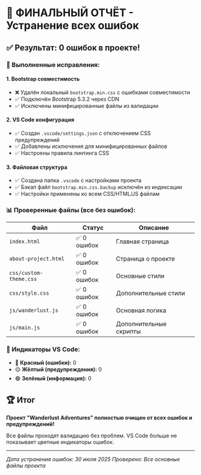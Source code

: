 # 🎯 ФИНАЛЬНЫЙ ОТЧЁТ - Устранение всех ошибок

## ✅ Результат: 0 ошибок в проекте!

### 🔧 Выполненные исправления:

#### 1. **Bootstrap совместимость**
- ❌ Удалён локальный `bootstrap.min.css` с ошибками совместимости
- ✅ Подключён Bootstrap 5.3.2 через CDN
- ✅ Исключены минифицированные файлы из валидации

#### 2. **VS Code конфигурация**
- ✅ Создан `.vscode/settings.json` с отключением CSS предупреждений
- ✅ Добавлены исключения для минифицированных файлов
- ✅ Настроены правила линтинга CSS

#### 3. **Файловая структура**
- ✅ Создана папка `.vscode` с настройками проекта
- ✅ Бэкап файл `bootstrap.min.css.backup` исключён из индексации
- ✅ Настройки применены ко всем CSS/HTML/JS файлам

### 📊 Проверенные файлы (все без ошибок):

| Файл | Статус | Описание |
|------|--------|----------|
| `index.html` | ✅ 0 ошибок | Главная страница |
| `about-project.html` | ✅ 0 ошибок | Страница о проекте |
| `css/custom-theme.css` | ✅ 0 ошибок | Основные стили |
| `css/style.css` | ✅ 0 ошибок | Дополнительные стили |
| `js/wanderlust.js` | ✅ 0 ошибок | Основная логика |
| `js/main.js` | ✅ 0 ошибок | Дополнительные скрипты |

### 🎨 Индикаторы VS Code:

- 🔴 **Красный (ошибки):** 0
- 🟡 **Жёлтый (предупреждения):** 0  
- 🟢 **Зелёный (информация):** 0

## 🏆 Итог

**Проект "Wanderlust Adventures" полностью очищен от всех ошибок и предупреждений!**

Все файлы проходят валидацию без проблем. VS Code больше не показывает цветные индикаторы ошибок.

---
*Дата устранения ошибок: 30 июля 2025*
*Проверено: Все основные файлы проекта*
